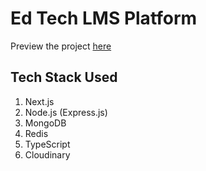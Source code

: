 # Ed Tech LMS Platform

<!-- Preview the project [here](https://ed-tech-lms-platform.vercel.app/) -->
Preview the project [here](https://elearninglms.netlify.app/)

## Tech Stack Used

1. Next.js
2. Node.js (Express.js)
3. MongoDB
4. Redis
5. TypeScript
6. Cloudinary




